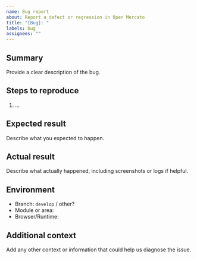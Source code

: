 ```yaml
---
name: Bug report
about: Report a defect or regression in Open Mercato
title: "[Bug]: "
labels: bug
assignees: ""
---
```


## Summary

Provide a clear description of the bug.

## Steps to reproduce

1. …

## Expected result

Describe what you expected to happen.

## Actual result

Describe what actually happened, including screenshots or logs if helpful.

## Environment

- Branch: `develop` / other?
- Module or area:
- Browser/Runtime:

## Additional context

Add any other context or information that could help us diagnose the issue.
